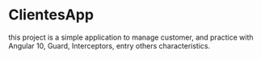 # ClientesApp

this project is a simple application to manage customer, and practice with Angular 10, Guard, Interceptors, entry others characteristics.
